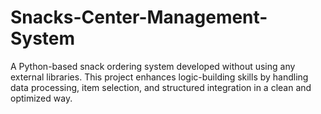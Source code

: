 # Snacks-Center-Management-System
A Python-based snack ordering system developed without using any external libraries. This project enhances logic-building skills by handling data processing, item selection, and structured integration in a clean and optimized way.
